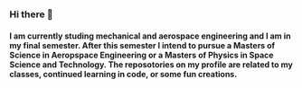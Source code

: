 ### Hi there 👋

#### I am currently studing mechanical and aerospace engineering and I am in my final semester. After this semester I intend to pursue a Masters of Science in Aeropspace Engineering or a Masters of Physics in Space Science and Technology. The reposotories on my profile are related to my classes, continued learning in code, or some fun creations.
<!--
**billydolan/billydolan** is a ✨ _special_ ✨ repository because its `README.md` (this file) appears on your GitHub profile.

Here are some ideas to get you started:

- 🔭 I’m currently working on ...
- 🌱 I’m currently learning ...
- 👯 I’m looking to collaborate on ...
- 🤔 I’m looking for help with ...
- 💬 Ask me about ...
- 📫 How to reach me: ...
- 😄 Pronouns: ...
- ⚡ Fun fact: ...
-->
